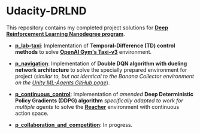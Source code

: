 # Udacity-DRLND

This repository contains my completed project solutions for [**Deep Reinforcement Learning Nanodegree program**](https://www.udacity.com/course/deep-reinforcement-learning-nanodegree--nd893).

- **[p_lab-taxi](https://github.com/and-buk/Udacity-DRLND/tree/master/p_lab-taxi)**: Implementation of **Temporal-Difference (TD) control methods** to solve [**OpenAI Gym's Taxi-v3**](https://gym.openai.com/envs/Taxi-v3/) environment.

- **[p_navigation](https://github.com/and-buk/Udacity-DRLND/tree/master/p_navigation)**: Implementation of **Double DQN algorithm with dueling network architecture** to solve the specially prepared environment for project (*similar to, but not identical to the Banana Collector environment on the [Unity ML-Agents GitHub page](https://github.com/Unity-Technologies/ml-agents/blob/master/docs/Learning-Environment-Examples.md#banana-collector)*). 

- **[p_continuous_control](https://github.com/and-buk/Udacity-DRLND/tree/master/p_continuous_control)**: Implementation of *amended* **Deep Deterministic Policy Gradients (DDPG) algorithm** *specifically adapted to work for multiple agents* to solve the [**Reacher**](https://github.com/Unity-Technologies/ml-agents/blob/master/docs/Learning-Environment-Examples.md#reacher) environment with continuous action space.

- **[p_collaboration_and_competition](https://github.com/and-buk/Udacity-DRLND/tree/master/p_collaboration_and_competition)**: In progress.
